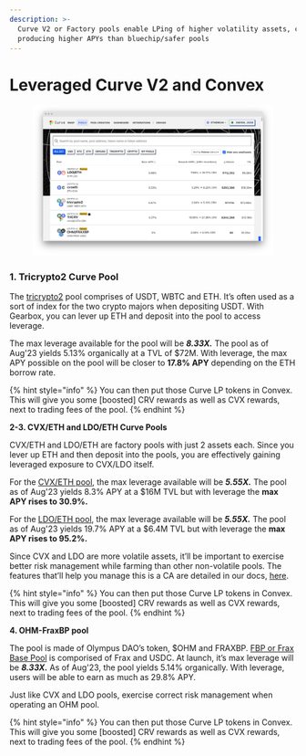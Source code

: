 ```yaml
---
description: >-
  Curve V2 or Factory pools enable LPing of higher volatility assets, capable of
  producing higher APYs than bluechip/safer pools
---
```


# Leveraged Curve V2 and Convex

<figure><img src="../../.gitbook/assets/Curve UI pools.png" alt=""><figcaption></figcaption></figure>

### **1. Tricrypto2 Curve Pool**

The [tricrypto2](https://curve.fi/#/ethereum/pools/tricrypto2/deposit) pool comprises of USDT, WBTC and ETH. It’s often used as a sort of index for the two crypto majors when depositing USDT. With Gearbox, you can lever up ETH and deposit into the pool to access leverage.&#x20;

The max leverage available for the pool will be _**8.33X.**_ The pool as of Aug'23 yields 5.13% organically at a TVL of $72M. With leverage, the max APY possible on the pool will be closer to **17.8% APY** depending on the ETH borrow rate.&#x20;

{% hint style="info" %}
You can then put those Curve LP tokens in Convex. This will give you some \[boosted] CRV rewards as well as CVX rewards, next to trading fees of the pool.
{% endhint %}

**2-3. CVX/ETH and LDO/ETH Curve Pools**

CVX/ETH and LDO/ETH are factory pools with just 2 assets each. Since you lever up ETH and then deposit into the pools, you are effectively gaining leveraged exposure to CVX/LDO itself.&#x20;

For the [CVX/ETH pool](https://curve.fi/#/ethereum/pools/cvxeth/deposit), the max leverage available will be _**5.55X.**_ The pool as of Aug'23 yields 8.3% APY at a $16M TVL but with leverage the **max APY rises to 30.9%.**

For the [LDO/ETH pool](https://curve.fi/#/ethereum/pools/factory-crypto-204/deposit), the max leverage available will be _**5.55X.**_ The pool as of Aug'23 yields 19.7% APY at a $6.4M TVL but with leverage the **max APY rises to 95.2%.**

Since CVX and LDO are more volatile assets, it’ll be important to exercise better risk management while farming than other non-volatile pools. The features that’ll help you manage this is a CA are detailed in our docs, [here](https://docs.gearbox.finance/traders-and-farmers/credit-account-dashboard-overview/kak-ne-byt-rekt).

{% hint style="info" %}
You can then put those Curve LP tokens in Convex. This will give you some \[boosted] CRV rewards as well as CVX rewards, next to trading fees of the pool.
{% endhint %}

**4. OHM-FraxBP pool**

The pool is made of Olympus DAO’s token, $OHM and FRAXBP. [FBP or Frax Base Pool](https://gov.curve.fi/t/deploy-a-fraxbp-pool-whitelist-frax-for-vecrv-staking/3958) is comporised of Frax and USDC. At launch, it’s max leverage will be _**8.33X.**_ As of Aug'23, the pool yields 5.14% organically. With leverage, users will be able to earn as much as 29.8% APY.

Just like CVX and LDO pools, exercise correct risk management when operating an OHM pool.

{% hint style="info" %}
You can then put those Curve LP tokens in Convex. This will give you some \[boosted] CRV rewards as well as CVX rewards, next to trading fees of the pool.
{% endhint %}

